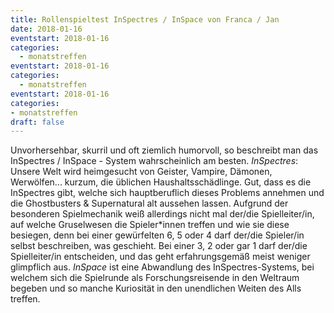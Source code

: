 ```yaml
---
title: Rollenspieltest InSpectres / InSpace von Franca / Jan
date: 2018-01-16
eventstart: 2018-01-16
categories:
  - monatstreffen
eventstart: 2018-01-16
categories:
  - monatstreffen
eventstart: 2018-01-16
categories:
- monatstreffen
draft: false
---
```

Unvorhersehbar, skurril und oft ziemlich humorvoll, so beschreibt man das InSpectres / InSpace - System wahrscheinlich 
am besten. _InSpectres_: Unsere Welt wird heimgesucht von Geister, Vampire, Dämonen, Werwölfen... kurzum, die üblichen 
Haushaltsschädlinge. Gut, dass es die InSpectres gibt, welche sich hauptberuflich dieses Problems annehmen und die 
Ghostbusters & Supernatural alt aussehen lassen. Aufgrund der besonderen Spielmechanik weiß allerdings nicht mal 
der/die Spielleiter/in, auf welche Gruselwesen die Spieler\*innen treffen und wie sie diese besiegen, denn bei einer 
gewürfelten 6, 5 oder 4 darf der/die Spieler/in selbst beschreiben, was geschieht. Bei einer 3, 2 oder gar 1 darf 
der/die Spielleiter/in entscheiden, und das geht erfahrungsgemäß meist weniger glimpflich aus. _InSpace_ ist eine 
Abwandlung des InSpectres-Systems, bei welchem sich die Spielrunde als Forschungsreisende in den Weltraum begeben und 
so manche Kuriosität in den unendlichen Weiten des Alls treffen.

